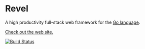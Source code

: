 # Revel

A high productivity full-stack web framework for the [Go language](http://www.golang.org).


[Check out the web site.](http://robfig.github.com/revel)

[![Build Status](https://secure.travis-ci.org/yext/revel.png?branch=master)](http://travis-ci.org/yext/revel)
